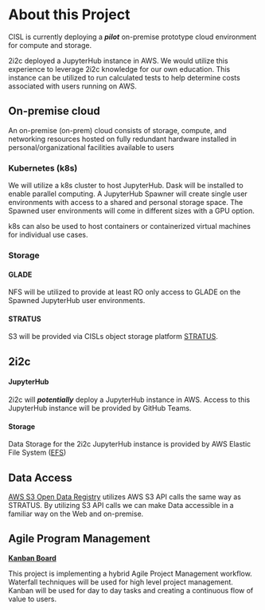 # About this Project
CISL is currently deploying a ***pilot*** on-premise prototype cloud environment for compute and storage.

2i2c deployed a JupyterHub instance in AWS. 
We would utilize this experience to leverage 2i2c knowledge for our own education. This instance can be utilized to run calculated tests to help determine costs associated with users running on AWS. 

## On-premise cloud

An on-premise (on-prem) cloud consists of storage, compute, and networking resources hosted on fully redundant hardware installed in personal/organizational facilities available to users 
### Kubernetes (k8s)
We will utilize a k8s cluster to host JupyterHub. Dask will be installed to enable parallel computing. A JupyterHub Spawner will create single user environments with access to a shared and personal storage space. The Spawned user environments will come in different sizes with a GPU option. 

k8s can also be used to host containers or containerized virtual machines for individual use cases.

### Storage
#### GLADE
NFS will be utilized to provide at least RO only access to GLADE on the Spawned JupyterHub user environments.

#### STRATUS
S3 will be provided via CISLs object storage platform [STRATUS](https://arc.ucar.edu/knowledge_base/70549594). 

## 2i2c
#### JupyterHub
2i2c will ***potentially*** deploy a JupyterHub instance in AWS. Access to this JupyterHub instance will be provided by GitHub Teams. 

#### Storage
Data Storage for the 2i2c JupyterHub instance is provided by AWS Elastic File System ([EFS](https://aws.amazon.com/efs/))

## Data Access
[AWS S3 Open Data Registry](https://registry.opendata.aws/) utilizes AWS S3 API calls the same way as STRATUS. By utilizing S3 API calls we can make Data accessible in a familiar way on the Web and on-premise. 

## Agile Program Management
**[Kanban Board](https://jira.ucar.edu/secure/RapidBoard.jspa?rapidView=220&projectKey=CCPP)**

This project is implementing a hybrid Agile Project Management workflow. Waterfall techniques will be used for high level project management. Kanban will be used for day to day tasks and creating a continuous flow of value to users. 